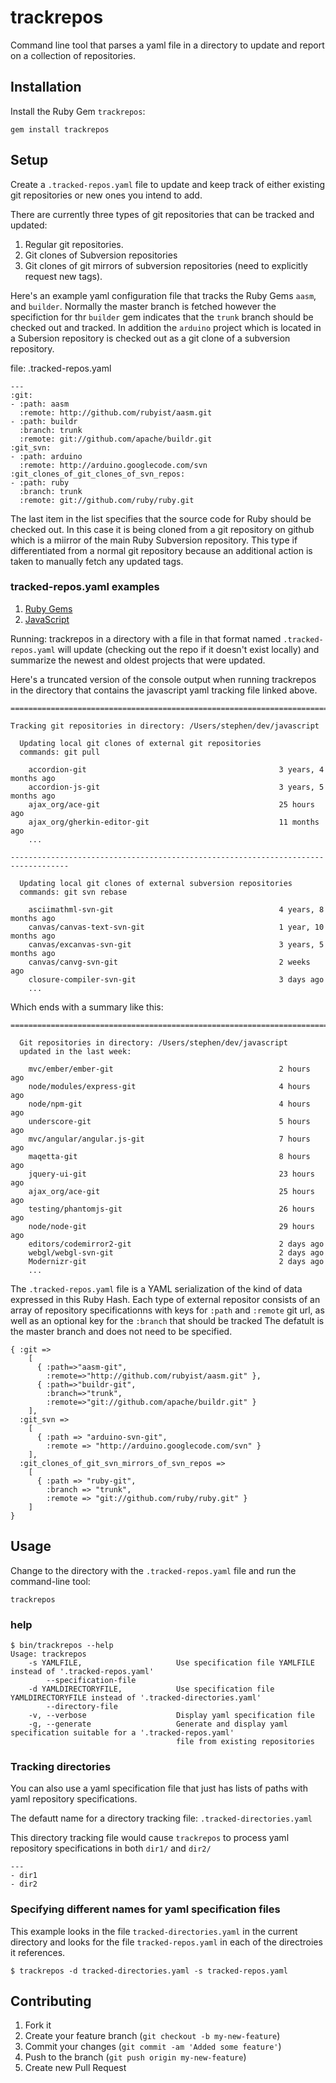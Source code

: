 # trackrepos

Command line tool that parses a yaml file in a directory to update and report on a collection of repositories.

## Installation

Install the Ruby Gem `trackrepos`:

    gem install trackrepos

## Setup

Create a `.tracked-repos.yaml` file to update and keep track of either existing git repositories or new ones you intend to add.

There are currently three types of git repositories that can be tracked and updated:

1. Regular git repositories.
2. Git clones of Subversion repositories
3. Git clones of git mirrors of subversion repositories (need to explicitly request new tags).

Here's an example yaml configuration file that tracks the Ruby Gems `aasm`, and `builder`.
Normally the master branch is fetched however the specifiction for thr `builder` gem indicates that
the `trunk` branch should be checked out and tracked.  In addition the `arduino` project which
is located in a Subersion repository is checked out as a git clone of a subversion repository.

file: .tracked-repos.yaml

    ---
    :git:
    - :path: aasm
      :remote: http://github.com/rubyist/aasm.git
    - :path: buildr
      :branch: trunk
      :remote: git://github.com/apache/buildr.git
    :git_svn:
    - :path: arduino
      :remote: http://arduino.googlecode.com/svn
    :git_clones_of_git_clones_of_svn_repos:
    - :path: ruby
      :branch: trunk
      :remote: git://github.com/ruby/ruby.git

The last item in the list specifies that the source code for Ruby should be checked out. In
this case it is being cloned from a git repository on github which is a miirror of the main
Ruby Subversion repository. This type if differentiated from a normal git repository because an
additional action is taken to manually fetch any updated tags.

### tracked-repos.yaml examples

1. [Ruby Gems](https://raw.github.com/gist/2907585/gems-tracked-repos.yaml)
2. [JavaScript](https://raw.github.com/gist/2907585/javascript-tracked-repos.yaml)

Running: trackrepos in a directory with a file in that format named `.tracked-repos.yaml` will update (checking out the repo if it doesn't exist locally) and summarize the newest and oldest projects that were updated.

Here's a truncated version of the console output when running trackrepos in the directory that contains
the javascript yaml tracking file linked above.

    =======================================================================================

    Tracking git repositories in directory: /Users/stephen/dev/javascript

      Updating local git clones of external git repositories
      commands: git pull

        accordion-git                                           3 years, 4 months ago
        accordion-js-git                                        3 years, 5 months ago
        ajax_org/ace-git                                        25 hours ago
        ajax_org/gherkin-editor-git                             11 months ago
        ...

    -----------------------------------------------------------------------------------

      Updating local git clones of external subversion repositories
      commands: git svn rebase

        asciimathml-svn-git                                     4 years, 8 months ago
        canvas/canvas-text-svn-git                              1 year, 10 months ago
        canvas/excanvas-svn-git                                 3 years, 5 months ago
        canvas/canvg-svn-git                                    2 weeks ago
        closure-compiler-svn-git                                3 days ago
        ...

Which ends with a summary like this:

    =======================================================================================

      Git repositories in directory: /Users/stephen/dev/javascript
      updated in the last week:

        mvc/ember/ember-git                                     2 hours ago
        node/modules/express-git                                4 hours ago
        node/npm-git                                            4 hours ago
        underscore-git                                          5 hours ago
        mvc/angular/angular.js-git                              7 hours ago
        maqetta-git                                             8 hours ago
        jquery-ui-git                                           23 hours ago
        ajax_org/ace-git                                        25 hours ago
        testing/phantomjs-git                                   26 hours ago
        node/node-git                                           29 hours ago
        editors/codemirror2-git                                 2 days ago
        webgl/webgl-svn-git                                     2 days ago
        Modernizr-git                                           2 days ago
        ...

The `.tracked-repos.yaml` file is a YAML serialization of the kind of data expressed in this Ruby Hash.
Each type of external repositor consists of an array of repository specificationns with keys for
`:path` and `:remote` git url, as well as an optional key for the `:branch` that should be tracked
The defatult is the master branch and does not need to be specified.

    { :git =>
        [
          { :path=>"aasm-git",
            :remote=>"http://github.com/rubyist/aasm.git" },
          { :path=>"buildr-git",
            :branch=>"trunk",
            :remote=>"git://github.com/apache/buildr.git" }
        ],
      :git_svn =>
        [
          { :path => "arduino-svn-git",
            :remote => "http://arduino.googlecode.com/svn" }
        ],
      :git_clones_of_git_svn_mirrors_of_svn_repos =>
        [
          { :path => "ruby-git",
            :branch => "trunk",
            :remote => "git://github.com/ruby/ruby.git" }
        ]
    }

## Usage

Change to the directory with the `.tracked-repos.yaml` file and run the command-line tool:

    trackrepos

### help

    $ bin/trackrepos --help
    Usage: trackrepos
        -s YAMLFILE,                     Use specification file YAMLFILE instead of '.tracked-repos.yaml'
            --specification-file
        -d YAMLDIRECTORYFILE,            Use specification file YAMLDIRECTORYFILE instead of '.tracked-directories.yaml'
            --directory-file
        -v, --verbose                    Display yaml specification file
        -g, --generate                   Generate and display yaml specification suitable for a '.tracked-repos.yaml'
                                         file from existing repositories

### Tracking directories

You can also use a yaml specification file that just has lists of paths with yaml repository specifications.

The defautt name for a directory tracking file: `.tracked-directories.yaml`

This directory tracking file would cause `trackrepos` to process yaml repository specifications
in both `dir1/` and `dir2/`

    ---
    - dir1
    - dir2

### Specifying different names for yaml specification files

This example looks in the file `tracked-directories.yaml` in the current directory
and looks for the file `tracked-repos.yaml` in each of the directroies it references.

    $ trackrepos -d tracked-directories.yaml -s tracked-repos.yaml

## Contributing

1. Fork it
2. Create your feature branch (`git checkout -b my-new-feature`)
3. Commit your changes (`git commit -am 'Added some feature'`)
4. Push to the branch (`git push origin my-new-feature`)
5. Create new Pull Request
